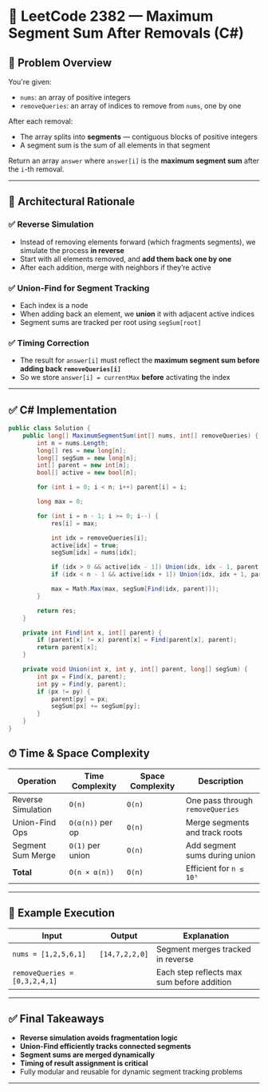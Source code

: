 # 🔗 LeetCode 2382 — Maximum Segment Sum After Removals (C#)

## 🧩 Problem Overview

You're given:
- `nums`: an array of positive integers
- `removeQueries`: an array of indices to remove from `nums`, one by one

After each removal:
- The array splits into **segments** — contiguous blocks of positive integers
- A segment sum is the sum of all elements in that segment

Return an array `answer` where `answer[i]` is the **maximum segment sum** after the `i`-th removal.

---

## 🧠 Architectural Rationale

### ✅ Reverse Simulation
- Instead of removing elements forward (which fragments segments), we simulate the process **in reverse**
- Start with all elements removed, and **add them back one by one**
- After each addition, merge with neighbors if they’re active

### ✅ Union-Find for Segment Tracking
- Each index is a node
- When adding back an element, we **union** it with adjacent active indices
- Segment sums are tracked per root using `segSum[root]`

### ✅ Timing Correction
- The result for `answer[i]` must reflect the **maximum segment sum before adding back `removeQueries[i]`**
- So we store `answer[i] = currentMax` **before** activating the index

---

## ✅ C# Implementation

```csharp
public class Solution {
    public long[] MaximumSegmentSum(int[] nums, int[] removeQueries) {
        int n = nums.Length;
        long[] res = new long[n];
        long[] segSum = new long[n];
        int[] parent = new int[n];
        bool[] active = new bool[n];

        for (int i = 0; i < n; i++) parent[i] = i;

        long max = 0;

        for (int i = n - 1; i >= 0; i--) {
            res[i] = max;

            int idx = removeQueries[i];
            active[idx] = true;
            segSum[idx] = nums[idx];

            if (idx > 0 && active[idx - 1]) Union(idx, idx - 1, parent, segSum);
            if (idx < n - 1 && active[idx + 1]) Union(idx, idx + 1, parent, segSum);

            max = Math.Max(max, segSum[Find(idx, parent)]);
        }

        return res;
    }

    private int Find(int x, int[] parent) {
        if (parent[x] != x) parent[x] = Find(parent[x], parent);
        return parent[x];
    }

    private void Union(int x, int y, int[] parent, long[] segSum) {
        int px = Find(x, parent);
        int py = Find(y, parent);
        if (px != py) {
            parent[py] = px;
            segSum[px] += segSum[py];
        }
    }
}
```

## ⏱ Time & Space Complexity

| Operation           | Time Complexity     | Space Complexity   | Description                                |
|---------------------|----------------------|---------------------|--------------------------------------------|
| Reverse Simulation  | `O(n)`               | `O(n)`              | One pass through `removeQueries`           |
| Union-Find Ops      | `O(α(n))` per op     | `O(n)`              | Merge segments and track roots             |
| Segment Sum Merge   | `O(1)` per union     | `O(n)`              | Add segment sums during union              |
| **Total**           | `O(n × α(n))`        | `O(n)`              | Efficient for `n ≤ 10⁵`                    |

---

## 🧪 Example Execution

| Input                          | Output         | Explanation                                  |
|--------------------------------|----------------|----------------------------------------------|
| `nums = [1,2,5,6,1]`           | `[14,7,2,2,0]` | Segment merges tracked in reverse            |
| `removeQueries = [0,3,2,4,1]`  |                | Each step reflects max sum before addition   |

---

## ✅ Final Takeaways

- **Reverse simulation avoids fragmentation logic**  
- **Union-Find efficiently tracks connected segments**  
- **Segment sums are merged dynamically**  
- **Timing of result assignment is critical**  
- Fully modular and reusable for dynamic segment tracking problems

---
